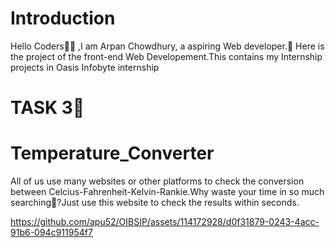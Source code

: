 # Introduction
Hello Coders👨‍💻 ,I am Arpan Chowdhury, a aspiring Web developer.🤖 Here is the project of the front-end Web Developement.This contains my Internship projects in Oasis Infobyte internship
# TASK 3📌
<h1>Temperature_Converter</h1>
<p>All of us use many websites or other platforms to check the conversion between Celcius-Fahrenheit-Kelvin-Rankie.Why waste your time in so much searching🔎?Just use this website to check the results within seconds.</p>

https://github.com/apu52/OIBSIP/assets/114172928/d0f31879-0243-4acc-91b6-094c911954f7

